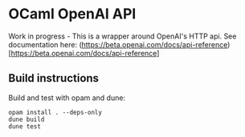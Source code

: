 # OCaml OpenAI API

Work in progress - This is a wrapper around OpenAI's HTTP api.
See documentation here:
(https://beta.openai.com/docs/api-reference)[https://beta.openai.com/docs/api-reference]

## Build instructions
Build and test with opam and dune:
```
opam install . --deps-only
dune build
dune test
```
